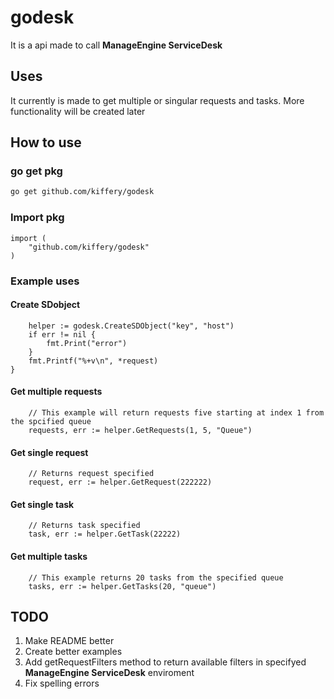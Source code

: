 # godesk

It is a api made to call **ManageEngine ServiceDesk**

## Uses

It currently is made to get multiple or singular requests and tasks. More functionality will be created later

## How to use

### go get pkg

```bash
go get github.com/kiffery/godesk
```

### Import pkg

```golang
import (
    "github.com/kiffery/godesk"
)
```

### Example uses

#### Create SDobject
```golang
	helper := godesk.CreateSDObject("key", "host")
	if err != nil {
		fmt.Print("error")
	}
	fmt.Printf("%+v\n", *request)
}
```
#### Get multiple requests
```golang
    // This example will return requests five starting at index 1 from the spcified queue
    requests, err := helper.GetRequests(1, 5, "Queue")
```

#### Get single request
```golang
    // Returns request specified
    request, err := helper.GetRequest(222222)
```

#### Get single task
```golang
    // Returns task specified
    task, err := helper.GetTask(22222)
```

#### Get multiple tasks
```golang
    // This example returns 20 tasks from the specified queue
    tasks, err := helper.GetTasks(20, "queue")
```

## TODO

1. Make README better
2. Create better examples
3. Add getRequestFilters method to return available filters in specifyed **ManageEngine ServiceDesk** enviroment
4. Fix spelling errors